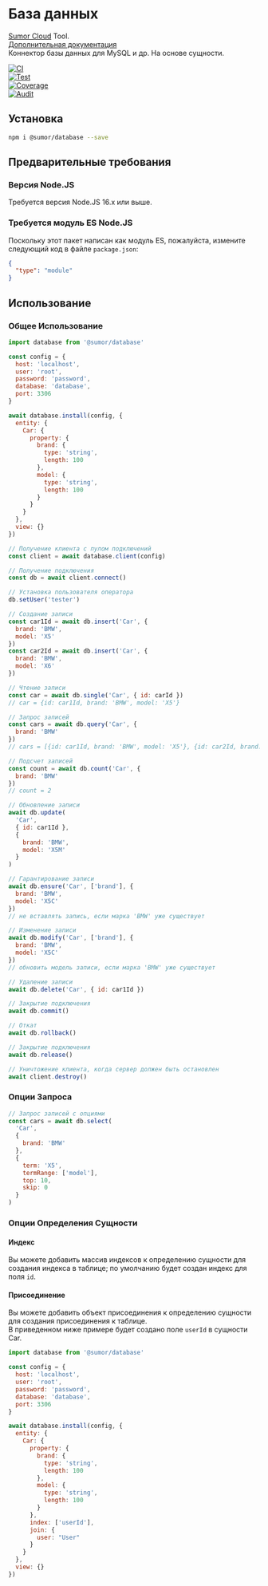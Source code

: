 # База данных

[Sumor Cloud](https://sumor.cloud) Tool.  
[Дополнительная документация](https://sumor.cloud/database)  
Коннектор базы данных для MySQL и др. На основе сущности.

[![CI](https://github.com/sumor-cloud/database/actions/workflows/ci.yml/badge.svg)](https://github.com/sumor-cloud/database/actions/workflows/ci.yml)  
[![Test](https://github.com/sumor-cloud/database/actions/workflows/ut.yml/badge.svg)](https://github.com/sumor-cloud/database/actions/workflows/ut.yml)  
[![Coverage](https://github.com/sumor-cloud/database/actions/workflows/coverage.yml/badge.svg)](https://github.com/sumor-cloud/database/actions/workflows/coverage.yml)  
[![Audit](https://github.com/sumor-cloud/database/actions/workflows/audit.yml/badge.svg)](https://github.com/sumor-cloud/database/actions/workflows/audit.yml)

## Установка

```bash
npm i @sumor/database --save
```

## Предварительные требования

### Версия Node.JS

Требуется версия Node.JS 16.x или выше.

### Требуется модуль ES Node.JS

Поскольку этот пакет написан как модуль ES, пожалуйста, измените следующий код в файле `package.json`:

```json
{
  "type": "module"
}
```

## Использование

### Общее Использование

```js
import database from '@sumor/database'

const config = {
  host: 'localhost',
  user: 'root',
  password: 'password',
  database: 'database',
  port: 3306
}

await database.install(config, {
  entity: {
    Car: {
      property: {
        brand: {
          type: 'string',
          length: 100
        },
        model: {
          type: 'string',
          length: 100
        }
      }
    }
  },
  view: {}
})

// Получение клиента с пулом подключений
const client = await database.client(config)

// Получение подключения
const db = await client.connect()

// Установка пользователя оператора
db.setUser('tester')

// Создание записи
const car1Id = await db.insert('Car', {
  brand: 'BMW',
  model: 'X5'
})
const car2Id = await db.insert('Car', {
  brand: 'BMW',
  model: 'X6'
})

// Чтение записи
const car = await db.single('Car', { id: carId })
// car = {id: car1Id, brand: 'BMW', model: 'X5'}

// Запрос записей
const cars = await db.query('Car', {
  brand: 'BMW'
})
// cars = [{id: car1Id, brand: 'BMW', model: 'X5'}, {id: car2Id, brand: 'BMW', model: 'X6'}]

// Подсчет записей
const count = await db.count('Car', {
  brand: 'BMW'
})
// count = 2

// Обновление записи
await db.update(
  'Car',
  { id: car1Id },
  {
    brand: 'BMW',
    model: 'X5M'
  }
)

// Гарантирование записи
await db.ensure('Car', ['brand'], {
  brand: 'BMW',
  model: 'X5C'
})
// не вставлять запись, если марка 'BMW' уже существует

// Изменение записи
await db.modify('Car', ['brand'], {
  brand: 'BMW',
  model: 'X5C'
})
// обновить модель записи, если марка 'BMW' уже существует

// Удаление записи
await db.delete('Car', { id: car1Id })

// Закрытие подключения
await db.commit()

// Откат
await db.rollback()

// Закрытие подключения
await db.release()

// Уничтожение клиента, когда сервер должен быть остановлен
await client.destroy()
```

### Опции Запроса

```js
// Запрос записей с опциями
const cars = await db.select(
  'Car',
  {
    brand: 'BMW'
  },
  {
    term: 'X5',
    termRange: ['model'],
    top: 10,
    skip: 0
  }
)
```

### Опции Определения Сущности

#### Индекс
Вы можете добавить массив индексов к определению сущности для создания индекса в таблице; по умолчанию будет создан индекс для поля `id`.

#### Присоединение
Вы можете добавить объект присоединения к определению сущности для создания присоединения к таблице.  
В приведенном ниже примере будет создано поле `userId` в сущности Car.

```js
import database from '@sumor/database'

const config = {
  host: 'localhost',
  user: 'root',
  password: 'password',
  database: 'database',
  port: 3306
}

await database.install(config, {
  entity: {
    Car: {
      property: {
        brand: {
          type: 'string',
          length: 100
        },
        model: {
          type: 'string',
          length: 100
        }
      },
      index: ['userId'],
      join: {
        user: "User"
      }
    }
  },
  view: {}
})

```